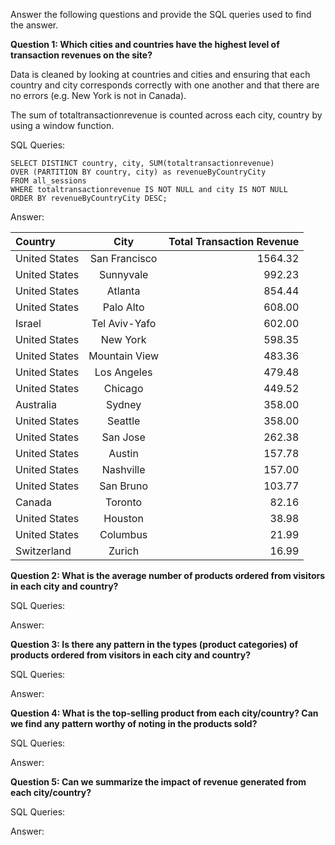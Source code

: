 Answer the following questions and provide the SQL queries used to find the answer.

    
**Question 1: Which cities and countries have the highest level of transaction revenues on the site?**

Data is cleaned by looking at countries and cities and ensuring that each country and city corresponds correctly with one another and that there are no errors (e.g. New York is not in Canada).

The sum of totaltransactionrevenue is counted across each city, country by using a window function. 

SQL Queries:

```
SELECT DISTINCT country, city, SUM(totaltransactionrevenue)
OVER (PARTITION BY country, city) as revenueByCountryCity
FROM all_sessions
WHERE totaltransactionrevenue IS NOT NULL and city IS NOT NULL
ORDER BY revenueByCountryCity DESC; 
```


Answer:

| Country      | City | Total Transaction Revenue     |
| :---        |    :----:   |          ---: |
| United States |	San Francisco |	1564.32 |
| United States |	Sunnyvale |	992.23 |
| United States |	Atlanta |	854.44 |
| United States |	Palo Alto |	608.00 |
| Israel |	Tel Aviv-Yafo |	602.00 |
| United States |	New York| 	598.35 |
| United States |	Mountain View |	483.36 |
| United States |	Los Angeles |	479.48 |
| United States |	Chicago |	449.52 |
| Australia |	Sydney | 358.00 |
| United States |	Seattle |	358.00 |
| United States |	San Jose |	262.38 |
| United States |	Austin | 157.78 |
| United States |	Nashville |	157.00 |
| United States |	San Bruno |	103.77 |
| Canada | Toronto |	82.16 |
| United States |	Houston |	38.98 |
| United States |	Columbus |	21.99 |
| Switzerland |	Zurich | 16.99 |


**Question 2: What is the average number of products ordered from visitors in each city and country?**


SQL Queries:



Answer:





**Question 3: Is there any pattern in the types (product categories) of products ordered from visitors in each city and country?**


SQL Queries:



Answer:





**Question 4: What is the top-selling product from each city/country? Can we find any pattern worthy of noting in the products sold?**


SQL Queries:



Answer:





**Question 5: Can we summarize the impact of revenue generated from each city/country?**

SQL Queries:



Answer:







